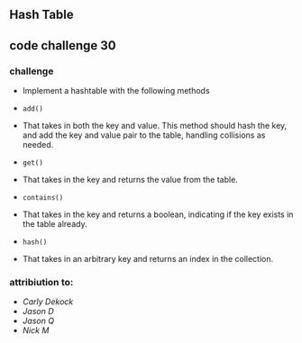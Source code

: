 ## Hash Table


## code challenge 30



### challenge

- Implement a hashtable with the following methods

- ``` add() ```

- That takes in both the key and value. This method should hash the key, and add the key and value pair to the table, handling collisions as needed.

- ``` get() ```

- That takes in the key and returns the value from the table.

- ``` contains() ```

- That takes in the key and returns a boolean, indicating if the key exists in the table already.

- ``` hash() ``` 

- That takes in an arbitrary key and returns an index in the collection.



### attribiution to:


- *Carly Dekock*
- *Jason D*
- *Jason Q*
- *Nick M*